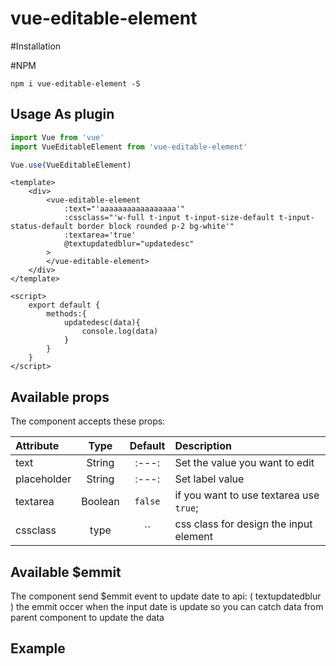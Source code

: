 # vue-editable-element

#Installation

#NPM
```
npm i vue-editable-element -S
```

## Usage As plugin
```js
import Vue from 'vue'
import VueEditableElement from 'vue-editable-element'

Vue.use(VueEditableElement)
```

```vue
<template>
    <div>
		<vue-editable-element 
	    	:text="'aaaaaaaaaaaaaaaaa'"
	    	:cssclass="'w-full t-input t-input-size-default t-input-status-default border block rounded p-2 bg-white'"
	    	:textarea='true'
	    	@textupdatedblur="updatedesc"
	    >
	    </vue-editable-element>
    </div>
</template>

<script>
    export default {
        methods:{
        	updatedesc(data){
        		console.log(data)
        	}
        }
    }
</script>
```

## Available props
The component accepts these props:

| Attribute        | Type                   | Default     	| Description       |
| :---             | :---:                  | :---:       	| :---              |
| text  		   | String                 | :---: 	    | Set the value you want to edit
| placeholder      | String                 | :---:		 	| Set label value    
| textarea         | Boolean                | `false`      	| if you want to use textarea use `true`; |
| cssclass         | type                   | ``      	    | css class for design the input element |

## Available $emmit
The component send $emmit event to update date to api:
( textupdatedblur ) the emmit occer when the input date is update so you can catch data from parent component to update the data

## Example

<template>
  <div id="app">
    <vue-editable-element :text="text" :textarea="textarea=='textarea' ? true : false" :cssclass="'text'" @textupdatedblur="updatetxt"></vue-editable-element>
    <label for="">
        Input Filed? 
        <input type="radio" name="df" v-model="textarea" value="input">
    </label>
    <label for="">
        Textarea Filed? 
        <input type="radio" name="df" v-model="textarea" value="textarea">
    </label>

    <vue-editable-element :text="text" :textarea="textarea=='textarea' ? true : false" :cssclass="'text'" @textupdatedblur="updatetxt"></vue-editable-element>
  </div>
</template>

<script>
import VueEditableElement from '../src/VueEditableElement';
export default {
    name: 'App',
    components: {
        VueEditableElement
    },
    data: function(){
        return {
            textarea:'',
            text: 'Enter to edit dummy text', // empty place holder .. replace with your own localization for default
        }
    },
    methods: {
        updatetxt(d){
            this.text = d
            console.log(d);
        }
    }
}
</script>


